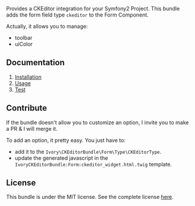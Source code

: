 Provides a CKEditor integration for your Symfony2 Project. This bundle adds the form field type ``ckeditor`` to the Form Component.

Actually, it allows you to manage:

   - toolbar
   - uiColor

Documentation
-------------

   1. [Installation](http://github.com/egeloen/IvoryCKEditorBundle/blob/master/Resources/doc/installation.md)
   2. [Usage](http://github.com/egeloen/IvoryCKEditorBundle/blob/master/Resources/doc/usage.md)
   3. [Test](http://github.com/egeloen/IvoryCKEditorBundle/blob/master/Resources/doc/test.md)

Contribute
----------

If the bundle doesn't allow you to customize an option, I invite you to make a PR & I will merge it.

To add an option, it pretty easy. You just have to:

   - add it to the ``Ivory\CKEditorBundle\Form\Type\CKEditorType``.
   - update the generated javascript in the ``IvoryCKEditorBundle:Form:ckeditor_widget.html.twig`` template.

License
-------

This bundle is under the MIT license. See the complete license [here](http://github.com/egeloen/IvoryCKEditorBundle/blob/master/Resources/meta/LICENSE).
